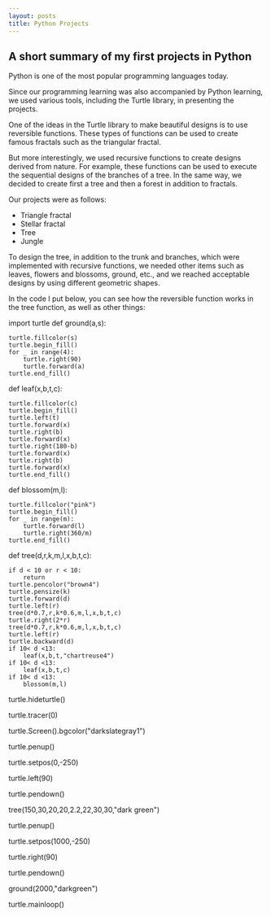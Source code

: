 ```yaml
---
layout: posts
title: Python Projects
---
```


## A short summary of my first projects in Python

Python is one of the most popular programming languages ​​today.

Since our programming learning was also accompanied by Python learning, we used various tools, including the Turtle library, in presenting the projects.

One of the ideas in the Turtle library to make beautiful designs is to use reversible functions.
These types of functions can be used to create famous fractals such as the triangular fractal.

But more interestingly, we used recursive functions to create designs derived from nature.
For example, these functions can be used to execute the sequential designs of the branches of a tree. In the same way, we decided to create first a tree and then a forest in addition to fractals.

Our projects were as follows:
- Triangle fractal
- Stellar fractal
- Tree
- Jungle

To design the tree, in addition to the trunk and branches, which were implemented with recursive functions, we needed other items such as leaves, flowers and blossoms, ground, etc., and we reached acceptable designs by using different geometric shapes.

In the code I put below, you can see how the reversible function works in the tree function, as well as other things:

import turtle
def ground(a,s):

    turtle.fillcolor(s)
    turtle.begin_fill()
    for _ in range(4):
        turtle.right(90)
        turtle.forward(a)
    turtle.end_fill()


def leaf(x,b,t,c):

    turtle.fillcolor(c)
    turtle.begin_fill()
    turtle.left(t)
    turtle.forward(x)
    turtle.right(b)
    turtle.forward(x)
    turtle.right(180-b)
    turtle.forward(x)
    turtle.right(b)
    turtle.forward(x)
    turtle.end_fill()


def blossom(m,l):

    turtle.fillcolor("pink")
    turtle.begin_fill()
    for _ in range(m):
        turtle.forward(l)
        turtle.right(360/m)
    turtle.end_fill()


def tree(d,r,k,m,l,x,b,t,c):

    if d < 10 or r < 10:
        return
    turtle.pencolor("brown4")
    turtle.pensize(k)
    turtle.forward(d)
    turtle.left(r)
    tree(d*0.7,r,k*0.6,m,l,x,b,t,c)
    turtle.right(2*r)
    tree(d*0.7,r,k*0.6,m,l,x,b,t,c)
    turtle.left(r)
    turtle.backward(d)
    if 10< d <13:
        leaf(x,b,t,"chartreuse4")
    if 10< d <13:
        leaf(x,b,t,c)
    if 10< d <13:
        blossom(m,l)



turtle.hideturtle()

turtle.tracer(0)

turtle.Screen().bgcolor("darkslategray1")

turtle.penup()

turtle.setpos(0,-250)

turtle.left(90)

turtle.pendown()

tree(150,30,20,20,2.2,22,30,30,"dark green")

turtle.penup()

turtle.setpos(1000,-250)

turtle.right(90)

turtle.pendown()

ground(2000,"darkgreen")

turtle.mainloop()